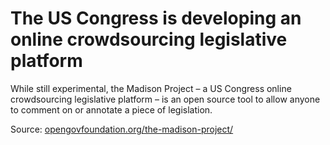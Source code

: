 # The US Congress is developing an online crowdsourcing legislative platform

While still experimental, the Madison Project – a US Congress online crowdsourcing legislative platform – is an open source tool to allow anyone to comment on or annotate a piece of legislation.

Source: [opengovfoundation.org/the-madison-project/](http://opengovfoundation.org/the-madison-project/)
